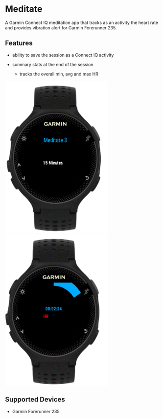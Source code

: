 # Meditate

A Garmin Connect IQ meditation app that tracks as an activity the heart rate and provides vibration alert for Garmin Forerunner 235.
## Features

- ability to save the session as a Connect IQ activity
 
- summary stats at the end of the session
    - tracks the overall min, avg and max HR

<img src="userGuideScreenshots/sessionPickerDemo.gif" alt="Session picker demo" width="337" height="497"/>
<img src="userGuideScreenshots/sessionDetailedDemo.gif" alt="Session demo detailed" width="337" height="497"/>

## Supported Devices
- Garmin Forerunner 235

